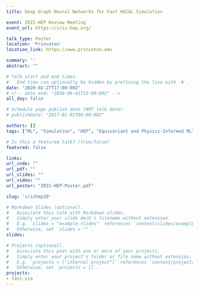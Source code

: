 ```yaml
---
title: Deep Graph Neural Networks for Fast HGCAL Simulation

event: IRIS-HEP Review Meeting
event_url: https://iris-hep.org/

talk_type: Poster
location: 'Princeton'
location_link: https://www.princeton.edu

summary: ''
abstract: ""

# Talk start and end times.
#   End time can optionally be hidden by prefixing the line with `#`.
date: "2020-02-27T17:00:00Z"
# <!-- date_end: "2030-06-01T15:00:00Z" -->
all_day: false

# Schedule page publish date (NOT talk date).
# publishDate: "2017-01-01T00:00:00Z"

authors: []
tags: ["ML", "Simulation", "HEP", "Equivariant and Physics-Informed ML"]

# Is this a featured talk? (true/false)
featured: false

links:
url_code: ""
url_pdf: ""
url_slides: ""
url_video: ""
url_poster: "IRIS-HEP-Poster.pdf"

slug: 'irishep20'

# Markdown Slides (optional).
#   Associate this talk with Markdown slides.
#   Simply enter your slide deck's filename without extension.
#   E.g. `slides = "example-slides"` references `content/slides/example-slides.md`.
#   Otherwise, set `slides = ""`.
slides:

# Projects (optional).
#   Associate this post with one or more of your projects.
#   Simply enter your project's folder or file name without extension.
#   E.g. `projects = ["internal-project"]` references `content/project/deep-learning/index.md`.
#   Otherwise, set `projects = []`.
projects:
- fast-sim
---
```

